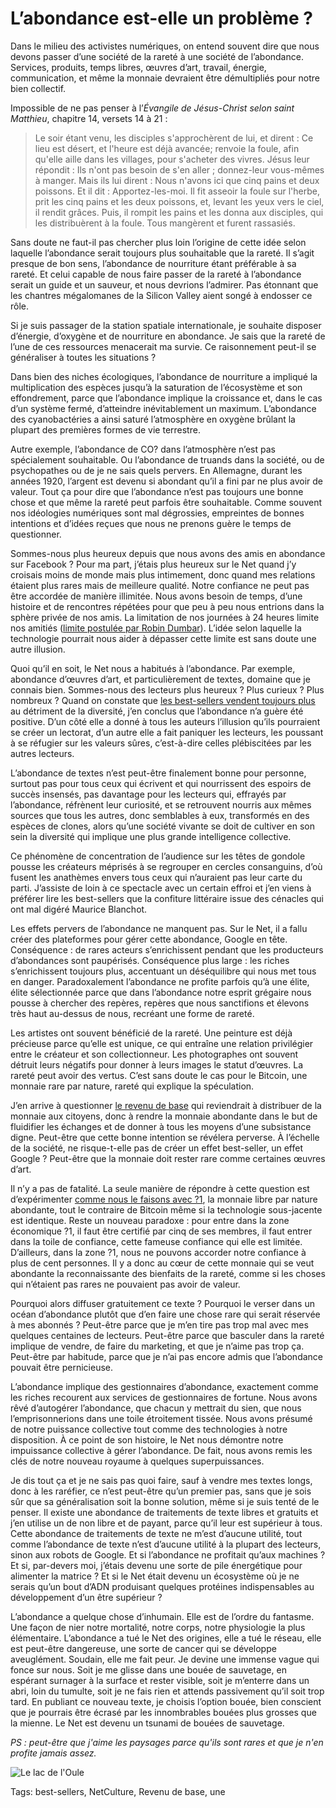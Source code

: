 # L’abondance est-elle un problème ?

Dans le milieu des activistes numériques, on entend souvent dire que nous devons passer d’une société de la rareté à une société de l’abondance. Services, produits, temps libres, œuvres d’art, travail, énergie, communication, et même la monnaie devraient être démultipliés pour notre bien collectif.<span id="more-46063"></span>

Impossible de ne pas penser à l’*Évangile de Jésus-Christ selon saint Matthieu*, chapitre 14, versets 14 à 21 :

> Le soir étant venu, les disciples s'approchèrent de lui, et dirent : Ce lieu est désert, et l'heure est déjà avancée; renvoie la foule, afin qu'elle aille dans les villages, pour s'acheter des vivres. Jésus leur répondit : Ils n'ont pas besoin de s'en aller ; donnez-leur vous-mêmes à manger. Mais ils lui dirent : Nous n'avons ici que cinq pains et deux poissons. Et il dit : Apportez-les-moi. Il fit asseoir la foule sur l'herbe, prit les cinq pains et les deux poissons, et, levant les yeux vers le ciel, il rendit grâces. Puis, il rompit les pains et les donna aux disciples, qui les distribuèrent à la foule. Tous mangèrent et furent rassasiés.

Sans doute ne faut-il pas chercher plus loin l’origine de cette idée selon laquelle l’abondance serait toujours plus souhaitable que la rareté. Il s’agit presque de bon sens, l’abondance de nourriture étant préférable à sa rareté. Et celui capable de nous faire passer de la rareté à l’abondance serait un guide et un sauveur, et nous devrions l’admirer. Pas étonnant que les chantres mégalomanes de la Silicon Valley aient songé à endosser ce rôle.

Si je suis passager de la station spatiale internationale, je souhaite disposer d’énergie, d’oxygène et de nourriture en abondance. Je sais que la rareté de l’une de ces ressources menacerait ma survie. Ce raisonnement peut-il se généraliser à toutes les situations ?

Dans bien des niches écologiques, l’abondance de nourriture a impliqué la multiplication des espèces jusqu’à la saturation de l’écosystème et son effondrement, parce que l’abondance implique la croissance et, dans le cas d’un système fermé, d’atteindre inévitablement un maximum. L’abondance des cyanobactéries a ainsi saturé l’atmosphère en oxygène brûlant la plupart des premières formes de vie terrestre.

Autre exemple, l’abondance de CO? dans l’atmosphère n’est pas spécialement souhaitable. Ou l’abondance de truands dans la société, ou de psychopathes ou de je ne sais quels pervers. En Allemagne, durant les années 1920, l’argent est devenu si abondant qu’il a fini par ne plus avoir de valeur. Tout ça pour dire que l’abondance n’est pas toujours une bonne chose et que même la rareté peut parfois être souhaitable. Comme souvent nos idéologies numériques sont mal dégrossies, empreintes de bonnes intentions et d’idées reçues que nous ne prenons guère le temps de questionner.

Sommes-nous plus heureux depuis que nous avons des amis en abondance sur Facebook ? Pour ma part, j’étais plus heureux sur le Net quand j’y croisais moins de monde mais plus intimement, donc quand mes relations étaient plus rares mais de meilleure qualité. Notre confiance ne peut pas être accordée de manière illimitée. Nous avons besoin de temps, d’une histoire et de rencontres répétées pour que peu à peu nous entrions dans la sphère privée de nos amis. La limitation de nos journées à 24 heures limite nos amitiés ([limite postulée par Robin Dumbar](https://fr.wikipedia.org/wiki/Nombre_de_Dunbar)). L’idée selon laquelle la technologie pourrait nous aider à dépasser cette limite est sans doute une autre illusion.

Quoi qu’il en soit, le Net nous a habitués à l’abondance. Par exemple, abondance d’œuvres d’art, et particulièrement de textes, domaine que je connais bien. Sommes-nous des lecteurs plus heureux ? Plus curieux ? Plus nombreux ? Quand on constate que [les best-sellers vendent toujours plus](https://tcrouzet.com/2014/02/22/la-desintegration-du-marche-du-livre-par-les-chiffres/) au détriment de la diversité, j’en conclus que l’abondance n’a guère été positive. D’un côté elle a donné à tous les auteurs l’illusion qu’ils pourraient se créer un lectorat, d’un autre elle a fait paniquer les lecteurs, les poussant à se réfugier sur les valeurs sûres, c’est-à-dire celles plébiscitées par les autres lecteurs.

L’abondance de textes n’est peut-être finalement bonne pour personne, surtout pas pour tous ceux qui écrivent et qui nourrissent des espoirs de succès insensés, pas davantage pour les lecteurs qui, effrayés par l’abondance, réfrènent leur curiosité, et se retrouvent nourris aux mêmes sources que tous les autres, donc semblables à eux, transformés en des espèces de clones, alors qu’une société vivante se doit de cultiver en son sein la diversité qui implique une plus grande intelligence collective.

Ce phénomène de concentration de l’audience sur les têtes de gondole pousse les créateurs méprisés à se regrouper en cercles consanguins, d’où fusent les anathèmes envers tous ceux qui n’auraient pas leur carte du parti. J’assiste de loin à ce spectacle avec un certain effroi et j’en viens à préférer lire les best-sellers que la confiture littéraire issue des cénacles qui ont mal digéré Maurice Blanchot.

Les effets pervers de l’abondance ne manquent pas. Sur le Net, il a fallu créer des plateformes pour gérer cette abondance, Google en tête. Conséquence : de rares acteurs s’enrichissent pendant que les producteurs d’abondances sont paupérisés. Conséquence plus large : les riches s’enrichissent toujours plus, accentuant un déséquilibre qui nous met tous en danger. Paradoxalement l’abondance ne profite parfois qu’à une élite, élite sélectionnée parce que dans l’abondance notre esprit grégaire nous pousse à chercher des repères, repères que nous sanctifions et élevons très haut au-dessus de nous, recréant une forme de rareté.

Les artistes ont souvent bénéficié de la rareté. Une peinture est déjà précieuse parce qu’elle est unique, ce qui entraîne une relation privilégier entre le créateur et son collectionneur. Les photographes ont souvent détruit leurs négatifs pour donner à leurs images le statut d’œuvres. La rareté peut avoir des vertus. C’est sans doute le cas pour le Bitcoin, une monnaie rare par nature, rareté qui explique la spéculation.

J’en arrive à questionner [le revenu de base](https://tcrouzet.com/tag/revenu-de-base/) qui reviendrait à distribuer de la monnaie aux citoyens, donc à rendre la monnaie abondante dans le but de fluidifier les échanges et de donner à tous les moyens d’une subsistance digne. Peut-être que cette bonne intention se révélera perverse. À l’échelle de la société, ne risque-t-elle pas de créer un effet best-seller, un effet Google ? Peut-être que la monnaie doit rester rare comme certaines œuvres d’art.

Il n’y a pas de fatalité. La seule manière de répondre à cette question est d’expérimenter [comme nous le faisons avec ?1](https://tcrouzet.com/2017/12/15/je-ne-donne-plus-je-vends-en-g1/), la monnaie libre par nature abondante, tout le contraire de Bitcoin même si la technologie sous-jacente est identique. Reste un nouveau paradoxe : pour entre dans la zone économique ?1, il faut être certifié par cinq de ses membres, il faut entrer dans la toile de confiance, cette fameuse confiance qui elle est limitée. D’ailleurs, dans la zone ?1, nous ne pouvons accorder notre confiance à plus de cent personnes. Il y a donc au cœur de cette monnaie qui se veut abondante la reconnaissante des bienfaits de la rareté, comme si les choses qui n’étaient pas rares ne pouvaient pas avoir de valeur.

Pourquoi alors diffuser gratuitement ce texte ? Pourquoi le verser dans un océan d’abondance plutôt que d’en faire une chose rare qui serait réservée à mes abonnés ? Peut-être parce que je m’en tire pas trop mal avec mes quelques centaines de lecteurs. Peut-être parce que basculer dans la rareté implique de vendre, de faire du marketing, et que je n’aime pas trop ça. Peut-être par habitude, parce que je n’ai pas encore admis que l’abondance pouvait être pernicieuse.

L’abondance implique des gestionnaires d’abondance, exactement comme les riches recourent aux services de gestionnaires de fortune. Nous avons rêvé d’autogérer l’abondance, que chacun y mettrait du sien, que nous l’emprisonnerions dans une toile étroitement tissée. Nous avons présumé de notre puissance collective tout comme des technologies à notre disposition. À ce point de son histoire, le Net nous démontre notre impuissance collective à gérer l’abondance. De fait, nous avons remis les clés de notre nouveau royaume à quelques superpuissances.

Je dis tout ça et je ne sais pas quoi faire, sauf à vendre mes textes longs, donc à les raréfier, ce n’est peut-être qu’un premier pas, sans que je sois sûr que sa généralisation soit la bonne solution, même si je suis tenté de le penser. Il existe une abondance de traitements de texte libres et gratuits et j’en utilise un de non libre et de payant, parce qu’il leur est supérieur à tous. Cette abondance de traitements de texte ne m’est d’aucune utilité, tout comme l’abondance de texte n’est d’aucune utilité à la plupart des lecteurs, sinon aux robots de Google. Et si l’abondance ne profitait qu’aux machines ? Et si, par-devers moi, j’étais devenu une sorte de pile énergétique pour alimenter la matrice ? Et si le Net était devenu un écosystème où je ne serais qu’un bout d’ADN produisant quelques protéines indispensables au développement d’un être supérieur ?

L’abondance a quelque chose d’inhumain. Elle est de l’ordre du fantasme. Une façon de nier notre mortalité, notre corps, notre physiologie la plus élémentaire. L’abondance a tué le Net des origines, elle a tué le réseau, elle est peut-être dangereuse, une sorte de cancer qui se développe aveuglément. Soudain, elle me fait peur. Je devine une immense vague qui fonce sur nous. Soit je me glisse dans une bouée de sauvetage, en espérant surnager à la surface et rester visible, soit je m’enterre dans un abri, loin du tumulte, soit je ne fais rien et attends passivement qu’il soit trop tard. En publiant ce nouveau texte, je choisis l’option bouée, bien conscient que je pourrais être écrasé par les innombrables bouées plus grosses que la mienne. Le Net est devenu un tsunami de bouées de sauvetage.

*PS : peut-être que j'aime les paysages parce qu'ils sont rares et que je n'en profite jamais assez.*

![Le lac de l'Oule](https://tcrouzet.com/images_tc/2017/12/loule.jpg)



Tags: best-sellers, NetCulture, Revenu de base, une